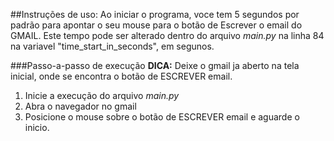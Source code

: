 ##Instruções de uso:
Ao iniciar o programa, voce tem 5 segundos por padrão para apontar o seu mouse para o botão de Escrever o email do GMAIL.
Este tempo pode ser alterado dentro do arquivo _main.py_ na linha 84 na variavel "time_start_in_seconds", em segunos.

###Passo-a-passo de execução
**DICA:** Deixe o gmail ja aberto na tela inicial, onde se encontra o botão de ESCREVER email.
1. Inicie a execução do arquivo _main.py_
2. Abra o navegador no gmail
3. Posicione o mouse sobre o botão de ESCREVER email e aguarde o inicio.